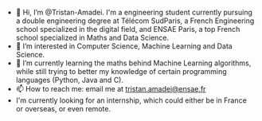 - 👋 Hi, I’m @Tristan-Amadei. I'm a engineering student currently pursuing a double engineering degree at Télécom SudParis, a French Engineering school specialized in the digital field, and ENSAE Paris, a top French school specialized in Maths and Data Science.
- 👀 I’m interested in Computer Science, Machine Learning and Data Science. 
- 🌱 I’m currently learning the maths behind Machine Learning algorithms, while still trying to better my knowledge of certain programming languages (Python, Java and C).
- 📫 How to reach me: email me at tristan.amadei@ensae.fr
- I'm currently looking for an internship, which could either be in France or overseas, or even remote. 

<!---
Tristan-Amadei/Tristan-Amadei is a ✨ special ✨ repository because its `README.md` (this file) appears on your GitHub profile.
You can click the Preview link to take a look at your changes.
--->
